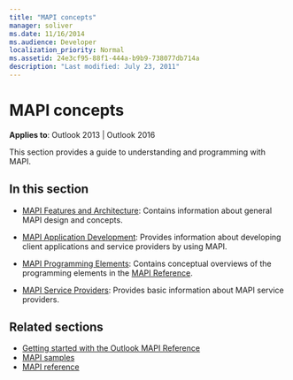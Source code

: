 ```yaml
---
title: "MAPI concepts"
manager: soliver
ms.date: 11/16/2014
ms.audience: Developer
localization_priority: Normal
ms.assetid: 24e3cf95-88f1-444a-b9b9-738077db714a
description: "Last modified: July 23, 2011"
---
```


# MAPI concepts

**Applies to**: Outlook 2013 | Outlook 2016 
  
This section provides a guide to understanding and programming with MAPI.
  
## In this section

- [MAPI Features and Architecture](mapi-features-and-architecture.md): Contains information about general MAPI design and concepts.
    
- [MAPI Application Development](mapi-application-development.md): Provides information about developing client applications and service providers by using MAPI.
    
- [MAPI Programming Elements](mapi-programming-elements.md): Contains conceptual overviews of the programming elements in the [MAPI Reference](mapi-reference.md).
    
- [MAPI Service Providers](mapi-service-providers.md): Provides basic information about MAPI service providers.
    
## Related sections

- [Getting started with the Outlook MAPI Reference](getting-started-with-the-outlook-mapi-reference.md)
- [MAPI samples](mapi-samples.md)
- [MAPI reference](mapi-reference.md)
  

